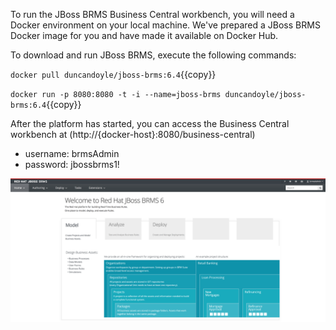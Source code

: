 To run the JBoss BRMS Business Central workbench, you will need a Docker environment on your local machine. We've prepared a JBoss BRMS Docker image for you and have made it available on Docker Hub.

To download and run JBoss BRMS, execute the following commands:

`docker pull duncandoyle/jboss-brms:6.4`{{copy}}

`docker run -p 8080:8080 -t -i --name=jboss-brms duncandoyle/jboss-brms:6.4`{{copy}}

After the platform has started, you can access the Business Central workbench at (http://{docker-host}:8080/business-central)

- username: brmsAdmin
- password: jbossbrms1!

![Business Central](./assets/brms-index.png)
